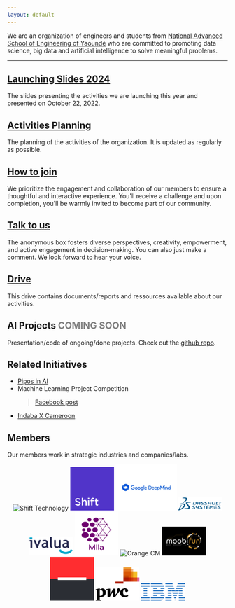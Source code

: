 ```yaml
---
layout: default
---
```


We are an organization of engineers and students from [National Advanced School of Engineering of Yaoundé](https://polytechnique.cm/) who are committed to promoting data science, big data and artificial intelligence to solve meaningful problems.

-----

## [Launching Slides 2024](https://docs.google.com/presentation/d/1us-JbiBUbHa1EUcBAKsLsyoi6ctkBV-GWhT3xuZC41M/edit?usp=sharing) 
The slides presenting the activities we are launching this year and presented on October 22, 2022.

## [Activities Planning](https://docs.google.com/spreadsheets/d/1nOUiLbD_ORuCdC2gXL68n5q23UR9-VPjMqjYB6QLn4E/edit?usp=sharing) 
The planning of the activities of the organization. It is updated as regularly as possible.

## [How to join](https://www.youtube.com/watch?v=2DmFFS0dqQc&ab_channel=JohnSpencer)
We prioritize the engagement and collaboration of our members to ensure a thoughtful and interactive experience. You'll receive a challenge and upon completion, you'll be warmly invited to become part of our community.

## [Talk to us](https://forms.gle/Gu4EgWbp8RtXCPgf8)

The anonymous box fosters diverse perspectives, creativity, empowerment, and active engagement in decision-making. You can also just make a comment. We look forward to hear your voice.

## [Drive](https://drive.google.com/drive/folders/1Ql9afRElUF-LVzpvrfNuNDqYP_PWnnlj?usp=sharing)
This drive contains documents/reports and ressources available about our activities.

## AI Projects <span style="color:gray;">COMING SOON</span>
Presentation/code of ongoing/done projects. Check out the [github repo](https://github.com/ENSP-AI-Mentoring).


## Related Initiatives
* [Pipos in AI](https://www.piposinai.com/)
* Machine Learning Project Competition
    > [Facebook post](https://www.facebook.com/blackinai/posts/congratulations-to-james-assiene-for-organizing-the-second-edition-of-the-machin/1043947346361607/)
* [Indaba X Cameroon](https://indabaxcameroon.github.io/)


## Members

Our members work in strategic industries and companies/labs.

<div style="text-align: center;">
<img src="assets/img/neoxia.avif"  alt="Shift Technology" title="Shift Technology" width="100px"  style="max-width: 200px; max-height: 100px;">
    <img src="assets/img/shift.webp"  alt="Shift Technology" title="Shift Technology" width="100px"  style="max-width: 200px; max-height: 100px;">
  <img src="assets/img/deepmind.webp" title="DeepMind" 
 alt="DeepMind" width="140px" style="max-width: 240px; max-height: 140px;">
  <img src="assets/img/3ds.svg" title="Dassault Systemes" alt="Dassault Systemes" width="100px"  style="max-width: 100px; max-height: 100px;">
  <img src="assets/img/ivalua.svg" title="Ivalua" alt="Ivalua" width="100px" style="max-width: 200px; max-height: 100px;">
    <img src="assets/img/mila.webp"  title="Mila" alt="Mila" width="100px"  style="max-width: 200px; max-height: 100px;">
  <img src="https://c.woopic.com/logo-orange.png"  title="Orange CM" alt="Orange CM" width="100px"  style="max-width: 200px; max-height: 100px;">
        <img src="assets/img/moobifun.png"  title="Moobifun" alt="Moobifun" width="100px"  style="max-width: 200px; max-height: 100px;">
<img src="assets/img/societe.png" title="Societe Generale"  alt="Societe Generale" width="100px"  style="max-width: 200px; max-height: 100px;">
    <!-- <img src="https://companieslogo.com/img/orig/BNP.PA-75daacb0.png?t=1648026608"  title="BNP Paribas" alt="BNP Paribas" width="100px"  style="max-width: 200px; max-height: 100px;">-->
    <img src="assets/img/pwc.png"  title="PWC" alt="PWC" width="100px"  style="max-width: 200px; max-height: 100px;">
<img src="assets/img/ibm.png"  title="IBM" alt="IBM" width="100px"  style="max-width: 200px; max-height: 100px;">
   
  <!-- Add more logos here -->
</div>

